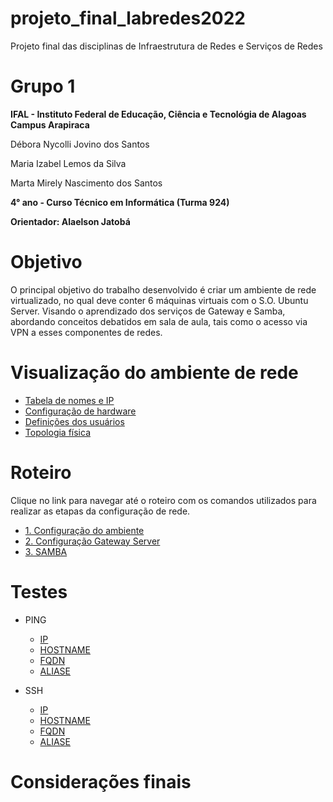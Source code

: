 # projeto_final_labredes2022
Projeto final das disciplinas de Infraestrutura de Redes e Serviços de Redes

# Grupo 1

**IFAL - Instituto Federal de Educação, Ciência e Tecnológia de Alagoas**
**Campus Arapiraca**

Débora Nycolli Jovino dos Santos

Maria Izabel Lemos da Silva

Marta Mirely Nascimento dos Santos

**4° ano - Curso Técnico em Informática (Turma 924)**

**Orientador: Alaelson Jatobá**

# Objetivo

O principal objetivo do trabalho desenvolvido é criar um ambiente de rede virtualizado, no qual deve conter 6 máquinas virtuais com o S.O. Ubuntu Server. Visando o aprendizado dos serviços de Gateway e Samba, abordando conceitos debatidos em sala de aula, tais como o acesso via VPN a esses componentes de redes.

# Visualização do ambiente de rede
* [Tabela de nomes e IP]()
* [Configuração de hardware]()
* [Definições dos usuários]()
* [Topologia física]()

# Roteiro
Clique no link para navegar até o roteiro com os comandos utilizados para realizar as etapas da configuração de rede.

* [1. Configuração do ambiente]()
* [2. Configuração Gateway Server]()
* [3. SAMBA]()

# Testes

* PING

   - [IP]()
   - [HOSTNAME]()
   - [FQDN]()
   - [ALIASE]()
   
* SSH

   - [IP]()
   - [HOSTNAME]()
   - [FQDN]()
   - [ALIASE]()

# Considerações finais
